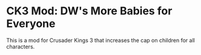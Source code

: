 # CK3 Mod: DW's More Babies for Everyone
This is a mod for Crusader Kings 3 that increases the cap on children for all characters. 
